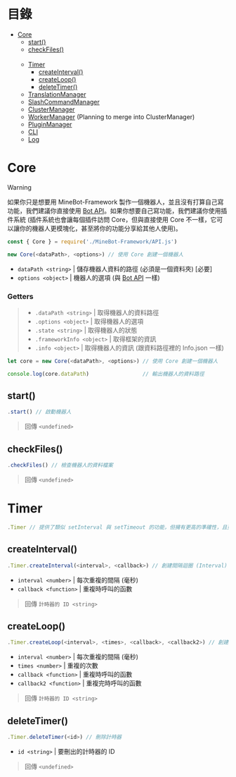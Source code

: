 # 目錄
* [Core](#core)
  * [start()](#start)
  * [checkFiles()](#checkfiles)
<br><br>
  * [Timer](#timer)
    * [createInterval()](#createinterval)
    * [createLoop()](#createloop)
    * [deleteTimer()](#deletetimer)
  * [TranslationManager](#translationmanager)
  * [SlashCommandManager](#slashcommandmanager)
  * [ClusterManager](#clustermanager)
  * [WorkerManager](#workermanager) (Planning to merge into ClusterManager)
  * [PluginManager](#pluginmanager)
  * [CLI](#cli)
  * [Log](#log)

# Core
> [!WARNING]
> 如果你只是想要用 MineBot-Framework 製作一個機器人，並且沒有打算自己寫功能，我們建議你直接使用 [Bot API](./Bot.md)。如果你想要自己寫功能，我們建議你使用插件系統 (插件系統也會讓每個插件訪問 Core，但與直接使用 Core 不一樣，它可以讓你的機器人更模塊化，甚至將你的功能分享給其他人使用)。
```js
const { Core } = require('./MineBot-Framework/API.js')

new Core(<dataPath>, <options>) // 使用 Core 創建一個機器人
```
* `dataPath <string>` | 儲存機器人資料的路徑 (必須是一個資料夾) [必要]
* `options <object>` | 機器人的選項 (與 [Bot API](#bot) 一樣)

### Getters

> * `.dataPath <string>` | 取得機器人的資料路徑
> * `.options <object>` | 取得機器人的選項
> * `.state <string>` | 取得機器人的狀態
> * `.frameworkInfo <object>` | 取得框架的資訊
> * `.info <object>` | 取得機器人的資訊 (跟資料路徑裡的 Info.json 一樣)
```js
let core = new Core(<dataPath>, <options>) // 使用 Core 創建一個機器人

console.log(core.dataPath)                 // 輸出機器人的資料路徑
```

## start()
```js
.start() // 啟動機器人
```
> 回傳 `<undefined>`

## checkFiles()
```js
.checkFiles() // 檢查機器人的資料檔案
```
> 回傳 `<undefined>`

# Timer
```js
.Timer // 提供了類似 setInterval 與 setTimeout 的功能，但擁有更高的準確性，且更好管理。
```

## createInterval()
```js
.Timer.createInterval(<interval>, <callback>) // 創建間隔迴圈 (Interval)
```
* `interval <number>` | 每次重複的間隔 (毫秒)
* `callback <function>` | 重複時呼叫的函數
> 回傳 `計時器的 ID <string>`

## createLoop()
```js
.Timer.createLoop(<interval>, <times>, <callback>, <callback2>) // 創建間隔迴圈 (只重複特定次數)
```
* `interval <number>` | 每次重複的間隔 (毫秒)
* `times <number>` | 重複的次數
* `callback <function>` | 重複時呼叫的函數
* `callback2 <function>` | 重複完時呼叫的函數
> 回傳 `計時器的 ID <string>`

## deleteTimer()
```js
.Timer.deleteTimer(<id>) // 刪除計時器
```
* `id <string>` | 要刪出的計時器的 ID
> 回傳 `<undefined>`
